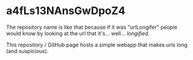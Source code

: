 # a4fLs13NAnsGwDpoZ4

The repository name is like that because if it was "urlLongifer" people would know by looking at the url that it's... well... _longified_.

This repository / GitHub page hosts a simple webapp that makes urls long (and suspicious).
